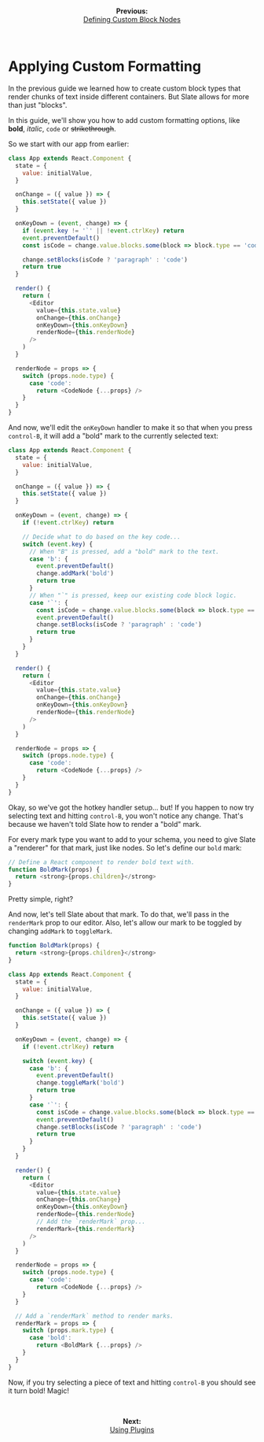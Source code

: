 <br/>
<p align="center"><strong>Previous:</strong><br/><a href="./defining-custom-block-nodes.md">Defining Custom Block Nodes</a></p>
<br/>

# Applying Custom Formatting

In the previous guide we learned how to create custom block types that render chunks of text inside different containers. But Slate allows for more than just "blocks".

In this guide, we'll show you how to add custom formatting options, like **bold**, _italic_, `code` or ~~strikethrough~~.

So we start with our app from earlier:

```js
class App extends React.Component {
  state = {
    value: initialValue,
  }

  onChange = ({ value }) => {
    this.setState({ value })
  }

  onKeyDown = (event, change) => {
    if (event.key != '`' || !event.ctrlKey) return
    event.preventDefault()
    const isCode = change.value.blocks.some(block => block.type == 'code')

    change.setBlocks(isCode ? 'paragraph' : 'code')
    return true
  }

  render() {
    return (
      <Editor
        value={this.state.value}
        onChange={this.onChange}
        onKeyDown={this.onKeyDown}
        renderNode={this.renderNode}
      />
    )
  }

  renderNode = props => {
    switch (props.node.type) {
      case 'code':
        return <CodeNode {...props} />
    }
  }
}
```

And now, we'll edit the `onKeyDown` handler to make it so that when you press `control-B`, it will add a "bold" mark to the currently selected text:

```js
class App extends React.Component {
  state = {
    value: initialValue,
  }

  onChange = ({ value }) => {
    this.setState({ value })
  }

  onKeyDown = (event, change) => {
    if (!event.ctrlKey) return

    // Decide what to do based on the key code...
    switch (event.key) {
      // When "B" is pressed, add a "bold" mark to the text.
      case 'b': {
        event.preventDefault()
        change.addMark('bold')
        return true
      }
      // When "`" is pressed, keep our existing code block logic.
      case '`': {
        const isCode = change.value.blocks.some(block => block.type == 'code')
        event.preventDefault()
        change.setBlocks(isCode ? 'paragraph' : 'code')
        return true
      }
    }
  }

  render() {
    return (
      <Editor
        value={this.state.value}
        onChange={this.onChange}
        onKeyDown={this.onKeyDown}
        renderNode={this.renderNode}
      />
    )
  }

  renderNode = props => {
    switch (props.node.type) {
      case 'code':
        return <CodeNode {...props} />
    }
  }
}
```

Okay, so we've got the hotkey handler setup... but! If you happen to now try selecting text and hitting `control-B`, you won't notice any change. That's because we haven't told Slate how to render a "bold" mark.

For every mark type you want to add to your schema, you need to give Slate a "renderer" for that mark, just like nodes. So let's define our `bold` mark:

```js
// Define a React component to render bold text with.
function BoldMark(props) {
  return <strong>{props.children}</strong>
}
```

Pretty simple, right?

And now, let's tell Slate about that mark. To do that, we'll pass in the `renderMark` prop to our editor. Also, let's allow our mark to be toggled by changing `addMark` to `toggleMark`.

```js
function BoldMark(props) {
  return <strong>{props.children}</strong>
}

class App extends React.Component {
  state = {
    value: initialValue,
  }

  onChange = ({ value }) => {
    this.setState({ value })
  }

  onKeyDown = (event, change) => {
    if (!event.ctrlKey) return

    switch (event.key) {
      case 'b': {
        event.preventDefault()
        change.toggleMark('bold')
        return true
      }
      case '`': {
        const isCode = change.value.blocks.some(block => block.type == 'code')
        event.preventDefault()
        change.setBlocks(isCode ? 'paragraph' : 'code')
        return true
      }
    }
  }

  render() {
    return (
      <Editor
        value={this.state.value}
        onChange={this.onChange}
        onKeyDown={this.onKeyDown}
        renderNode={this.renderNode}
        // Add the `renderMark` prop...
        renderMark={this.renderMark}
      />
    )
  }

  renderNode = props => {
    switch (props.node.type) {
      case 'code':
        return <CodeNode {...props} />
    }
  }

  // Add a `renderMark` method to render marks.
  renderMark = props => {
    switch (props.mark.type) {
      case 'bold':
        return <BoldMark {...props} />
    }
  }
}
```

Now, if you try selecting a piece of text and hitting `control-B` you should see it turn bold! Magic!

<br/>
<p align="center"><strong>Next:</strong><br/><a href="./using-plugins.md">Using Plugins</a></p>
<br/>
